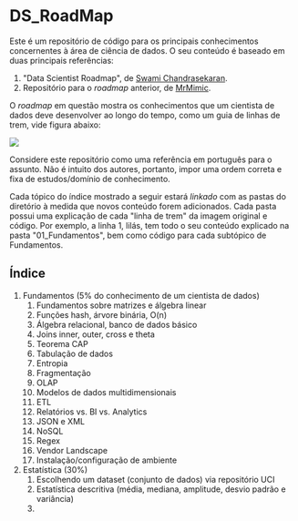 # DS_RoadMap

Este é um repositório de código para os principais conhecimentos concernentes à área de ciência de dados. O seu conteúdo é baseado em duas principais referências:

1. "Data Scientist Roadmap", de [Swami Chandrasekaran](http://nirvacana.com/thoughts/2013/07/08/becoming-a-data-scientist/).
2. Repositório para o *roadmap* anterior, de [MrMimic](https://github.com/MrMimic/data-scientist-roadmap).

O *roadmap* em questão mostra os conhecimentos que um cientista de dados deve desenvolver ao longo do tempo, como um guia de linhas de trem, vide figura abaixo:

![](https://camo.githubusercontent.com/b6482a1fcf61b0f1b479c9f129b00e09ffb100026db15502b351b083f4f5fd3f/687474703a2f2f6e6972766163616e612e636f6d2f74686f75676874732f77702d636f6e74656e742f75706c6f6164732f323031332f30372f526f6164546f44617461536369656e74697374312e706e67)

Considere este repositório como uma referência em português para o assunto. Não é intuito dos autores, portanto, impor uma ordem correta e fixa de estudos/domínio de conhecimento.

Cada tópico do índice mostrado a seguir estará *linkado* com as pastas do diretório à medida que novos conteúdo forem adicionados. Cada pasta possui uma explicação de cada "linha de trem" da imagem original e código. Por exemplo, a linha 1, lilás, tem todo o seu conteúdo explicado na pasta "01_Fundamentos", bem como código para cada subtópico de Fundamentos.

## Índice

1. Fundamentos (5% do conhecimento de um cientista de dados)
    1. Fundamentos sobre matrizes e álgebra linear
    2. Funções hash, árvore binária, O(n)
    3. Álgebra relacional, banco de dados básico
    4. Joins inner, outer, cross e theta
    5. Teorema CAP
    6. Tabulação de dados
    7. Entropia
    8. Fragmentação
    9. OLAP
    10. Modelos de dados multidimensionais
    11. ETL
    12. Relatórios vs. BI vs. Analytics
    13. JSON e XML
    14. NoSQL
    15. Regex
    16. Vendor Landscape
    17. Instalação/configuração de ambiente
2. Estatística (30%)
    1. Escolhendo um dataset (conjunto de dados) via repositório UCI
    2. Estatística descritiva (média, mediana, amplitude, desvio padrão e variância)
    3. 


